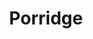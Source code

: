 ---
title: Porridge
metadata:
  title: Porridge
  servings: '1'
  course: Breakfast
ingredients:
- name: raisins
  amount: some
- name: dates
  amount: some
- name: cinnamon
  amount: 0.5 tsp
- name: oats
  amount: 0.5 cups
- name: flaxseed
  amount: some
- name: chia seeds
  amount: some
- name: oat milk
  amount: 0.5 cups
- name: water
  amount: 0.5 cups
cookware:
- name: saucepan
steps:
- description: Grab a saucepan and add the oats, cinnamon, oat milk and water.
- description: Now add some toppings. I use flaxseed, chia seeds, raisins and dates.
- description: Cook on a medium heat, stirring to prevent the porridge from sticking,
    until it's hot and thickened.

---